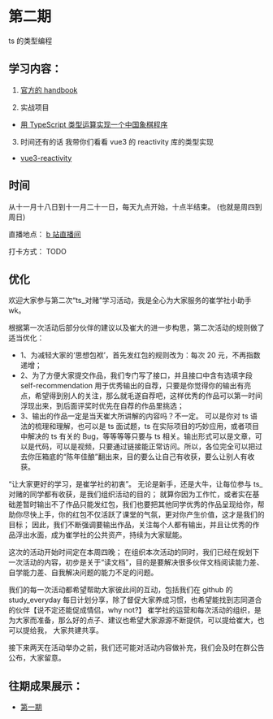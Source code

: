 # 第二期

ts 的类型编程

## 学习内容：

1.  [官方的 handbook](https://www.typescriptlang.org/docs/handbook/2/types-from-types.html)


2. 实战项目

- [用 TypeScript 类型运算实现一个中国象棋程序](https://github.com/xufei/type-chess)


3. 时间还有的话 我带你们看看 vue3 的 reactivity 库的类型实现

- [vue3-reactivity](https://github.com/vuejs/vue-next/tree/master/packages/reactivity)


## 时间

从十一月十八日到十一月二十一日，每天九点开始，十点半结束。
(也就是周四到周日)

直播地点： [b 站直播间](http://live.bilibili.com/21877310)

打卡方式： TODO


## 优化

欢迎大家参与第二次“ts\_对赌”学习活动，我是全心为大家服务的崔学社小助手 wk。

根据第一次活动后部分伙伴的建议以及崔大的进一步构思，第二次活动的规则做了适当优化：

- 1、为减轻大家的‘思想包袱’，首先发红包的规则改为：每次 20 元，不再指数递增；
- 2、为了方便大家提交作品，我们专门写了接口，并且接口中含有选填字段 self-recommendation 用于优秀输出的自荐，只要是你觉得你的输出有亮点，希望得到别人的关注，那么就毛遂自荐吧，这样优秀的作品可以第一时间浮现出来，到后面评奖时优先在自荐的作品里挑选；
- 3、输出的作品一定是当天崔大所讲解的内容吗？不一定。
  可以是你对 ts 语法的梳理和理解，也可以是 ts 面试题，ts 在实际项目的巧妙应用，或者项目中解决的 ts 有关的 Bug，等等等等只要与 ts 相关。输出形式可以是文章，可以是代码，可以是视频，只要通过链接能正常访问。所以，各位完全可以把过去你压箱底的“陈年佳酿”翻出来，目的要么让自己有收获，要么让别人有收获。

“让大家更好的学习，是崔学社的初衷”。
无论是新手，还是大牛，让每位参与 ts\_对赌的同学都有收获，是我们组织活动的目的；
就算你因为工作忙，或者实在基础差暂时输出不了作品只能发红包，我们也要把其他同学优秀的作品呈现给你，帮助你尽快上手，你的红包不仅活跃了课堂的气氛，更对你产生价值，这才是我们的目标；
因此，我们不断强调要输出作品，关注每个人都有输出，并且让优秀的作品浮出水面，成为崔学社的公共资产，持续为大家赋能。

这次的活动开始时间定在本周四晚；
在组织本次活动的同时，我们已经在规划下一次活动的内容，初步是关于“读文档”，目的是要解决很多伙伴文档阅读能力差、自学能力差、自我解决问题的能力不足的问题。

我们的每一次活动都希望帮助大家彼此间的互动，包括我们在 github 的 study_everyday 每日计划分享，除了督促大家养成习惯，也希望能找到志同道合的伙伴【说不定还能促成情侣，why not?】
崔学社的运营和每次活动的组织，是为大家而准备，那么好的点子、建议也希望大家源源不断提供，可以提给崔大，也可以提给我，
大家共建共享。

接下来两天在活动举办之前，我们还可能对活动内容做补充，我们会及时在群公告公布，大家留意。


## 往期成果展示：
- [第一期](https://github.com/cuixiaorui/study-every-day/blob/main/bet/01/README.md) 